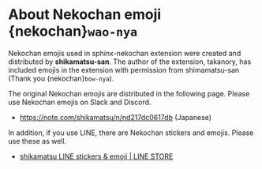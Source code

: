 # About Nekochan emoji {nekochan}`wao-nya`

Nekochan emojis used in sphinx-nekochan extension were created and distributed by **shikamatsu-san**.
The author of the extension, takanory, has included emojis in the extension with permission from shimamatsu-san (Thank you {nekochan}`bow-nya`).

The original Nekochan emojis are distributed in the following page.
Please use Nekochan emojis on Slack and Discord.

* <https://note.com/shikamatsu/n/nd217dc0617db> (Japanese)

In addition, if you use LINE, there are Nekochan stickers and emojis.
Please use these as well.

* [shikamatsu LINE stickers & emoji | LINE STORE](https://store.line.me/stickershop/author/3740572/en)

